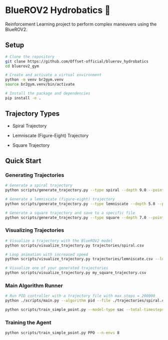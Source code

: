 # BlueROV2 Hydrobatics 🌊 

Reinforcement Learning project to perform complex maneuvers using the BlueROV2.

## Setup

```bash
# Clone the repository
git clone https://github.com/Offset-official/bluerov_hydrobatics
cd bluerov2_gym

# Create and activate a virtual environment
python -m venv br2gym.venv
source br2gym.venv/bin/activate

# Install the package and dependencies
pip install -e .
```

## Trajectory Types

- Spiral Trajectory

- Lemniscate (Figure-Eight) Trajectory

- Square Trajectory

## ️Quick Start


### Generating Trajectories

```bash
# Generate a spiral trajectory
python scripts/generate_trajectory.py --type spiral --depth 9.0 --points 100 --plot

# Generate a lemniscate (figure-eight) trajectory
python scripts/generate_trajectory.py --type lemniscate --depth 5.0 --points 150 --plot

# Generate a square trajectory and save to a specific file
python scripts/generate_trajectory.py --type square --depth 7.0 --points 200 --output my_square_trajectory.csv
```

### Visualizing Trajectories

```bash
# Visualize a trajectory with the BlueROV2 model
python scripts/visualize_trajectory.py trajectories/spiral.csv

# Loop animation with increased speed
python scripts/visualize_trajectory.py trajectories/lemniscate.csv --loop --speed 2.0

# Visualize one of your generated trajectories
python scripts/visualize_trajectory.py my_square_trajectory.csv
```


### Main Algorithm Runner

```bash
# Run PID controller with a trajectory file with max steps = 200000
python ./scripts/main.py --algorithm pid --file ./trajectories/spiral.csv --max-steps 200000

python scripts/train_simple_point.py --model-type sac --total-timesteps 500000 --n-envs 4 --model-name mymodel
```

### Training the Agent

```bash
python scripts/train_simple_point.py PPO --n-envs 8 
```
